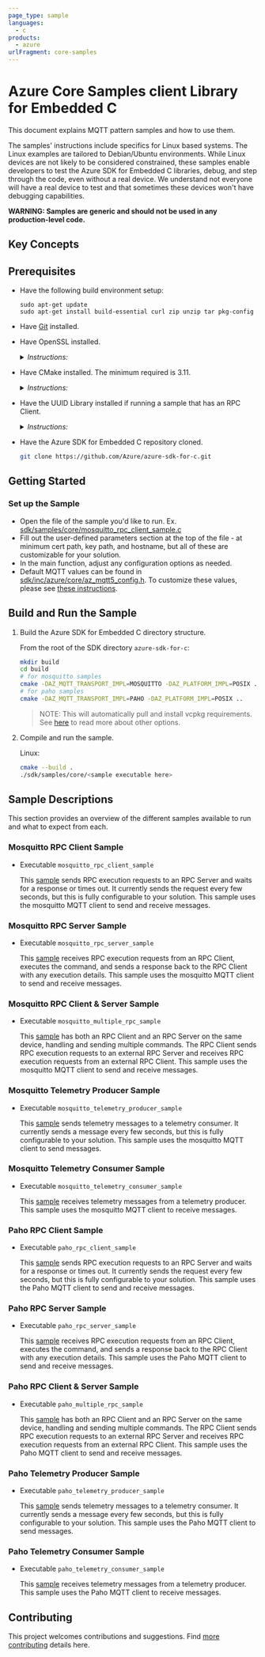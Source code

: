 ```yaml
---
page_type: sample
languages:
  - c
products:
  - azure
urlFragment: core-samples
---
```


# Azure Core Samples client Library for Embedded C

This document explains MQTT pattern samples and how to use them.

The samples' instructions include specifics for Linux based systems. The Linux examples are tailored to Debian/Ubuntu environments. While Linux devices are not likely to be considered constrained, these samples enable developers to test the Azure SDK for Embedded C libraries, debug, and step through the code, even without a real device. We understand not everyone will have a real device to test and that sometimes these devices won't have debugging capabilities.

**WARNING: Samples are generic and should not be used in any production-level code.**

## Key Concepts

## Prerequisites

- Have the following build environment setup:
  ```
  sudo apt-get update
  sudo apt-get install build-essential curl zip unzip tar pkg-config
  ```
- Have [Git](https://git-scm.com/download) installed.

- Have OpenSSL installed.

    <details><summary><i>Instructions:</i></summary>
    <p>

    Linux:

    ```bash
    sudo apt-get install openssl libssl-dev
    ```

    </p>
    </details>

- Have CMake installed. The minimum required is 3.11.

    <details><summary><i>Instructions:</i></summary>
    <p>

    Linux:

    - Ubuntu 18.04 or 20.04 or 22.04:

      ```bash
      sudo apt-get install cmake
      ```

    - Ubuntu 16.04: Download the latest version of [CMake](https://cmake.org/files).

      ```bash
      wget https://cmake.org/files/v3.18/cmake-3.18.3-Linux-x86_64.sh # Use latest version.
      sudo ./cmake-3.18.3-Linux-x86_64.sh --prefix=/usr
      ```
        - When prompted to include the default subdirectory, enter `n` so to install in `/usr/local`.

    </p>
    </details>

- Have the UUID Library installed if running a sample that has an RPC Client.

    <details><summary><i>Instructions:</i></summary>
    <p>

    Linux:

    ```bash
    sudo apt-get install uuid-dev
    ```

    </p>
    </details>


- Have the Azure SDK for Embedded C repository cloned.

    ```bash
    git clone https://github.com/Azure/azure-sdk-for-c.git
    ```

## Getting Started

### Set up the Sample
- Open the file of the sample you'd like to run. Ex. [sdk/samples/core/mosquitto_rpc_client_sample.c](https://github.com/Azure/azure-sdk-for-c/blob/feature/v2/sdk/samples/core/mosquitto_rpc_client_sample.c)
- Fill out the user-defined parameters section at the top of the file - at minimum cert path, key path, and hostname, but all of these are customizable for your solution.
- In the main function, adjust any configuration options as needed.
- Default MQTT values can be found in [sdk/inc/azure/core/az_mqtt5_config.h](https://github.com/Azure/azure-sdk-for-c/blob/feature/v2/sdk/inc/azure/core/az_mqtt5_config.h). To customize these values, please see [these instructions](https://github.com/Azure/azure-sdk-for-c/blob/feature/v2/sdk/docs/core/README.md#configuring-default-values).

## Build and Run the Sample
1. Build the Azure SDK for Embedded C directory structure.

    From the root of the SDK directory `azure-sdk-for-c`:

    ```bash
    mkdir build
    cd build
    # for mosquitto samples
    cmake -DAZ_MQTT_TRANSPORT_IMPL=MOSQUITTO -DAZ_PLATFORM_IMPL=POSIX ..
    # for paho samples
    cmake -DAZ_MQTT_TRANSPORT_IMPL=PAHO -DAZ_PLATFORM_IMPL=POSIX ..
    ```
    >NOTE: This will automatically pull and install vcpkg requirements. See [here](https://github.com/Azure/azure-sdk-for-c#third-party-dependencies) to read more about other options.
2. Compile and run the sample.

    Linux:

    ```bash
    cmake --build .
    ./sdk/samples/core/<sample executable here>
    ```

## Sample Descriptions
This section provides an overview of the different samples available to run and what to expect from each.

### Mosquitto RPC Client Sample
- Executable `mosquitto_rpc_client_sample`

  This [sample](https://github.com/Azure/azure-sdk-for-c/blob/feature/v2/sdk/samples/core/mosquitto_rpc_client_sample.c) sends RPC execution requests to an RPC Server and waits for a response or times out. It currently sends the request every few seconds, but this is fully configurable to your solution. This sample uses the mosquitto MQTT client to send and receive messages.

### Mosquitto RPC Server Sample
- Executable `mosquitto_rpc_server_sample`

  This [sample](https://github.com/Azure/azure-sdk-for-c/blob/feature/v2/sdk/samples/core/mosquitto_rpc_server_sample.c) receives RPC execution requests from an RPC Client, executes the command, and sends a response back to the RPC Client with any execution details. This sample uses the mosquitto MQTT client to send and receive messages.

### Mosquitto RPC Client & Server Sample
- Executable `mosquitto_multiple_rpc_sample`

  This [sample](https://github.com/Azure/azure-sdk-for-c/blob/feature/v2/sdk/samples/core/mosquitto_multiple_rpc_sample.c) has both an RPC Client and an RPC Server on the same device, handling and sending multiple commands. The RPC Client sends RPC execution requests to an external RPC Server and receives RPC execution requests from an external RPC Client. This sample uses the mosquitto MQTT client to send and receive messages.

### Mosquitto Telemetry Producer Sample
- Executable `mosquitto_telemetry_producer_sample`

  This [sample](https://github.com/Azure/azure-sdk-for-c/blob/feature/v2/sdk/samples/core/mosquitto_telemetry_producer_sample.c) sends telemetry messages to a telemetry consumer. It currently sends a message every few seconds, but this is fully configurable to your solution. This sample uses the mosquitto MQTT client to send messages.

### Mosquitto Telemetry Consumer Sample
- Executable `mosquitto_telemetry_consumer_sample`

  This [sample](https://github.com/Azure/azure-sdk-for-c/blob/feature/v2/sdk/samples/core/mosquitto_telemetry_consumer_sample.c) receives telemetry messages from a telemetry producer. This sample uses the mosquitto MQTT client to receive messages.

### Paho RPC Client Sample
- Executable `paho_rpc_client_sample`

  This [sample](https://github.com/Azure/azure-sdk-for-c/blob/feature/v2/sdk/samples/core/paho_rpc_client_sample.c) sends RPC execution requests to an RPC Server and waits for a response or times out. It currently sends the request every few seconds, but this is fully configurable to your solution. This sample uses the Paho MQTT client to send and receive messages.

### Paho RPC Server Sample
- Executable `paho_rpc_server_sample`

  This [sample](https://github.com/Azure/azure-sdk-for-c/blob/feature/v2/sdk/samples/core/paho_rpc_server_sample.c) receives RPC execution requests from an RPC Client, executes the command, and sends a response back to the RPC Client with any execution details. This sample uses the Paho MQTT client to send and receive messages.

### Paho RPC Client & Server Sample
- Executable `paho_multiple_rpc_sample`

  This [sample](https://github.com/Azure/azure-sdk-for-c/blob/feature/v2/sdk/samples/core/paho_multiple_rpc_sample.c) has both an RPC Client and an RPC Server on the same device, handling and sending multiple commands. The RPC Client sends RPC execution requests to an external RPC Server and receives RPC execution requests from an external RPC Client. This sample uses the Paho MQTT client to send and receive messages.

### Paho Telemetry Producer Sample
- Executable `paho_telemetry_producer_sample`

  This [sample](https://github.com/Azure/azure-sdk-for-c/blob/feature/v2/sdk/samples/core/paho_telemetry_producer_sample.c) sends telemetry messages to a telemetry consumer. It currently sends a message every few seconds, but this is fully configurable to your solution. This sample uses the Paho MQTT client to send messages.

### Paho Telemetry Consumer Sample
- Executable `paho_telemetry_consumer_sample`

  This [sample](https://github.com/Azure/azure-sdk-for-c/blob/feature/v2/sdk/samples/core/paho_telemetry_consumer_sample.c) receives telemetry messages from a telemetry producer. This sample uses the Paho MQTT client to receive messages.


## Contributing

This project welcomes contributions and suggestions. Find [more contributing][SDK_README_CONTRIBUTING] details here.

<!-- LINKS -->
[SDK_README_CONTRIBUTING]: https://github.com/Azure/azure-sdk-for-c/blob/main/CONTRIBUTING.md


